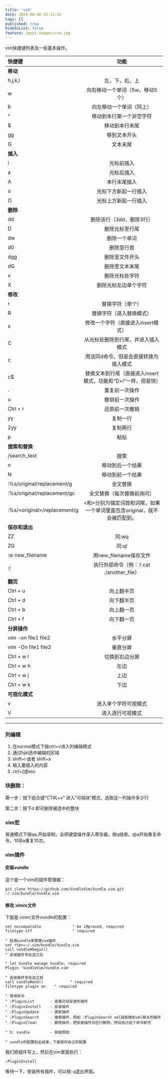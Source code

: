 ```yaml
---
title: 'vim'
date: 2019-06-30 23:11:33
tags: []
published: true
hideInList: false
feature: /post-images/vim.jpg
---
```

vim快捷键列表及一些基本操作。
<!-- more -->

| 快捷键 | 功能 |
| :------| :------: |
|**移动**| |
| h,j,k,l | 左，下，右，上 | 
| w | 向右移动一个单词（5w，移动5个） |
| b |  向左移动一个单词（同上）|
| ^  | 移动到本行第一个非空字符|
| $ | 移动到本行末尾 | 
| gg | 移到文本开头 |
|  G |  文本末尾 | 
| **插入**|
| i | 光标前插入 |
| a | 光标后插入 |
| A | 本行末尾插入 | 
|  o | 光标下方新起一行插入 | 
| O |  光标上方新起一行插入 | 
|**删除**|
| dd | 删除该行（3dd，删除3行） |
| D | 删除光标至行尾 |
| dw | 删除一个单词 | 
|  d0 | 删除至行首 | 
| dgg |  删除至文件开头 | 
| dG |  删除至文本末尾 | 
| x |  删除光标处字符 |
| X |  删除光标左边单个字符 |
|**修改**|
| r | 替换字符（单个） |
| R | 替换字符（进入替换模式） |
| s | 修改一个字符（直接进入insert模式） | 
|  C | 从光标处删除到行尾，并进入插入模式 | 
| c |  用法同d命令，但是会直接转换为插入模式 | 
| c$ |  替换文本到行尾（直接进入insert模式，功能和“D+i”一样，但是快） | 
| . |  重复前一次操作 |
| u |  撤销前一次操作 |
| Ctrl + r |  还原前一次撤销 |
| yy | 复制一行 |
| 2yy | 复制两行 |
| p | 粘贴 |
|**搜索和替换**|
| /search_text | 搜索 |
| n | 移动到后一个结果 |
| N | 移动到前一个结果 | 
|  :%s/original/replacement/g | 全文替换 | 
| :%s/original/replacement/gc |  全文替换（每次替换前询问） |
| :%s/\<original\>/replacement/g | \<和\>分别为锚定词首和词尾，如果一个单词里面包含original，就不会被匹配到。 | 
|**保存和退出**|
| ZZ | 同:wq |
| ZQ | 同:q! |
| :w new_filename | 用new_filename保存文件 | 
| :! | 执行外部命令（例：:! cat ./another_file） | 
|**翻页**|
| Ctrl + u | 向上翻半页 |
| Ctrl + d | 向下翻半页 |
| Ctrl + b | 向上翻一页 | 
| Ctrl + f | 向下翻一页 | 
|**分屏操作**|
| vim -on file1 file2 | 水平分屏 |
| vim -On file1 file2 | 垂直分屏 |
| Ctrl + w   l | 切换到右边分屏 | 
| Ctrl + w   h | 左边 | 
| Ctrl + w   j | 上边 | 
| Ctrl + w   k | 下边 | 
|**可视化模式**|
| v | 进入单个字符可视模式 |
| V | 进入逐行可视模式 |


-----------------------

### 列编辑

1. 在normal模式下按ctrl+v进入列编辑模式
2. 通过hjkl选中编辑的区域
3. shift+i 或者 shift+a
4. 输入要插入的内容
5. ctrl+\[或esc

### 块删除：

第一步：按下组合键“CTRL+v” 进入“可视块”模式，选取这一列操作多少行

第二步：按下d 即可删除被选中的整块

### vim宏

普通模式下按qa,开始录制，会把键盘操作录入寄存器，按q结束。@a开始重复命令，10@a重复10次。

### vim插件
#### 安装vundle
这个是一个vim的插件管理器：
```
git clone https://github.com/VundleVim/Vundle.vim.git ~/.vim/bundle/Vundle.vim
```

#### 修改.vimrc文件
下面是.vimrc文件vundle的配置：
```shell
set nocompatible              " be iMproved, required
filetype off                  " required

" 启用vundle来管理vim插件
set rtp+=~/.vim/bundle/Vundle.vim
call vundle#begin()
" 安装插件写在这之后

" let Vundle manage Vundle, required
Plugin 'VundleVim/Vundle.vim'

" 安装插件写在这之前
call vundle#end()            " required
filetype plugin on    " required

" 常用命令
" :PluginList       - 查看已经安装的插件
" :PluginInstall    - 安装插件
" :PluginUpdate     - 更新插件
" :PluginSearch     - 搜索插件，例如 :PluginSearch xml就能搜到xml相关的插件
" :PluginClean      - 删除插件，把安装插件对应行删除，然后执行这个命令即可

" h: vundle         - 获取帮助

" vundle的配置到此结束，下面是你自己的配置
```
我们把插件写上，然后在vim里面执行：
```shell
:PluginInstall
```
等待一下，安装所有插件，可以按`:q`退出界面。
